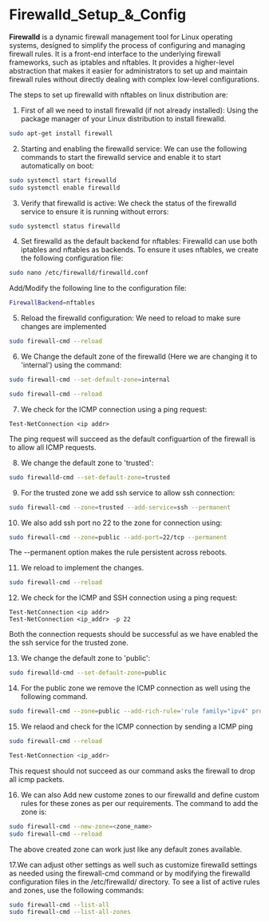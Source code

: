 # Firewalld_Setup_&_Config


**Firewalld** is a dynamic firewall management tool for Linux operating systems, designed to simplify the process of configuring and managing firewall rules. It is a front-end interface to the underlying firewall frameworks, such as iptables and nftables. It provides a higher-level abstraction that makes it easier for administrators to set up and maintain firewall rules without directly dealing with complex low-level configurations. 

The steps to set up firewalld with nftables on linux distribution are:

1. First of all we need to install firewalld (if not already installed): 
Using the package manager of your Linux distribution to install firewalld.
```bash
sudo apt-get install firewall
```
2. Starting and enabling the firewalld service:
We can use the following commands to start the firewalld service and enable it to start automatically on boot:
```bash
sudo systemctl start firewalld
sudo systemctl enable firewalld
```
3. Verify that firewalld is active:
We check the status of the firewalld service to ensure it is running without errors:
```bash
sudo systemctl status firewalld
```

4. Set firewalld as the default backend for nftables:
Firewalld can use both iptables and nftables as backends. To ensure it uses nftables, we create the following configuration file:
```bash
sudo nano /etc/firewalld/firewalld.conf
```

Add/Modify the following line to the configuration file:
```bash
FirewallBackend=nftables
```

5. Reload the firewalld configuration: We need to reload to make sure changes are implemented
```bash
sudo firewall-cmd --reload
```

6. We Change the default zone of the firewalld (Here we are changing it to 'internal') using the command:
```bash
sudo firewall-cmd --set-default-zone=internal

sudo firewall-cmd --reload
```

7. We check for the ICMP connection using a ping request:
```shell
Test-NetConnection <ip addr>
```
The ping request will succeed as the default configuartion of the firewall is to allow all ICMP requests.

8. We change the default zone to 'trusted':
```bash
sudo firewalld-cmd --set-default-zone=trusted
```
 
9. For the trusted zone we add ssh service to allow ssh connection:
```bash
sudo firewall-cmd --zone=trusted --add-service=ssh --permanent
```
10. We also add ssh port no 22 to the zone for connection using:
```bash
sudo firewall-cmd --zone=public --add-port=22/tcp --permanent
```
The --permanent option makes the rule persistent across reboots.

11. We reload to implement the changes.
```bash
sudo firewall-cmd --reload
```
12. We check for the ICMP and SSH connection using a ping request:
```shell
Test-NetConnection <ip addr>
Test-NetConnection <ip_addr> -p 22
```
Both the connection requests should be successful as we have enabled the the ssh service for the trusted zone.

13. We change the default zone to 'public':
```bash
sudo firewalld-cmd --set-default-zone=public
```
14. For the public zone we remove the ICMP connection as well using the following command.
```bash
sudo firewall-cmd --zone=public --add-rich-rule='rule family="ipv4" protocol value="icmp" drop'
```
15. We relaod and check for the ICMP connection by sending a ICMP ping
```bash
sudo firewall-cmd --reload
```
```bash
Test-NetConnection <ip_addr>
```
This request should not succeed as our command asks the firewall to drop all icmp packets. 

16. We can also Add new custome zones to our firewalld and define custom rules for these zones as per our requirements. The command to add the zone is:
```bash
sudo firewall-cmd --new-zone=<zone_name>
sudo firewall-cmd --reload
```
The above created zone can work just like any default zones available. 

17.We can adjust other settings as well such as customize firewalld settings as needed using the firewall-cmd command or by modifying the firewalld configuration files in the /etc/firewalld/ directory.
To see a list of active rules and zones, use the following commands:
```bash
sudo firewall-cmd --list-all
sudo firewall-cmd --list-all-zones
```
